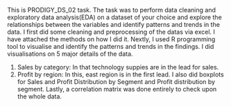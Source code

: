 This is PRODIGY_DS_02 task. The task was to perform data cleaning and exploratory data analysis(EDA) on a dataset of your choice and explore the relationships between the variables and identify patterns and trends in the data.
I first did some cleaning and preprocessing of the datas via excel. I have attached the methods on how I did it.
Nextly, I used R programming tool to visualise and identify the patterns and trends in the findings. I did visualisations on 5 major details of the data.
1. Sales by category: In that technology suppies are in the lead for sales.
2. Profit by region: In this, east region is in the first lead.
I also did boxplots for Sales and Profit Distribution by Segment and Profit distribution by segment.
Lastly, a correlation matrix was done entirely to check upon the whole data.
